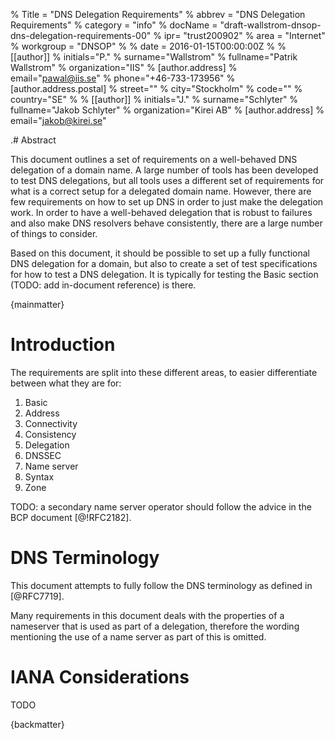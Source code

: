 % Title = "DNS Delegation Requirements"
% abbrev = "DNS Delegation Requirements"
% category = "info"
% docName = "draft-wallstrom-dnsop-dns-delegation-requirements-00"
% ipr= "trust200902"
% area = "Internet"
% workgroup = "DNSOP"
%
% date = 2016-01-15T00:00:00Z
%
% [[author]]
% initials="P."
% surname="Wallstrom"
% fullname="Patrik Wallstrom"
% organization="IIS"
%     [author.address]
%     email="pawal@iis.se"
%     phone="+46-733-173956"
%     [author.address.postal]
%     street=""
%     city="Stockholm"
%     code=""
%     country="SE"
%
% [[author]]
% initials="J."
% surname="Schlyter"
% fullname="Jakob Schlyter"
% organization="Kirei AB"
%     [author.address]
%     email="jakob@kirei.se"

.# Abstract

This document outlines a set of requirements on a well-behaved
DNS delegation of a domain name. A large number of tools has
been developed to test DNS delegations, but all tools uses a
different set of requirements for what is a correct setup for
a delegated domain name. However, there are few requirements
on how to set up DNS in order to just make the delegation work.
In order to have a well-behaved delegation that is robust
to failures and also make DNS resolvers behave consistently,
there are a large number of things to consider.

Based on this document, it should be possible to set up a fully
functional DNS delegation for a domain, but also to create a
set of test specifications for how to test a DNS delegation.
It is typically for testing the Basic section (TODO: add
in-document reference) is there.

{mainmatter}

# Introduction

The requirements are split into these different areas, to easier
differentiate between what they are for:

 1. Basic
 2. Address
 3. Connectivity
 4. Consistency
 5. Delegation
 6. DNSSEC
 7. Name server
 8. Syntax
 9. Zone

TODO: a secondary name server operator should follow the advice
in the BCP document [@!RFC2182].

# DNS Terminology

This document attempts to fully follow the DNS terminology as
defined in [@RFC7719].

Many requirements in this document deals with the properties
of a nameserver that is used as part of a delegation, therefore
the wording mentioning the use of a name server as part of this
is omitted.


# IANA Considerations

TODO

{backmatter}
